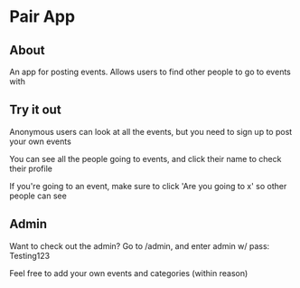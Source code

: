 # Pair App
## About
An app for posting events. Allows users to find other people to go to events with

## Try it out
Anonymous users can look at all the events, but you need to sign up to post your own events

You can see all the people going to events, and click their name to check their profile

If you're going to an event, make sure to click 'Are you going to x' so other people can see

## Admin
Want to check out the admin? Go to /admin, and enter admin w/ pass: Testing123

Feel free to add your own events and categories (within reason)
